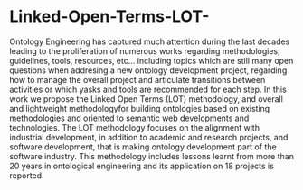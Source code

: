 # Linked-Open-Terms-LOT-
Ontology Engineering has captured much attention during the last decades leading to the proliferation of numerous works regarding methodologies, guidelines, tools, resources, etc... including topics which are still many open questions when addresing a new ontology development project, regarding how to manage the overall project and articulate transitions between activities or which yasks and tools are recommended for each step. In this work we propose the Linked Open Terms (LOT) methodology, and overall and lightweight methodologyfor building ontologies based on existing methodologies and oriented to semantic web developments and technologies. The LOT methodology focuses on the alignment with industrial development, in addition to academic and research projects, and software development, that is making ontology development part of the software industry. This methodology includes lessons learnt from more than 20 years in ontological engineering and its application on 18 projects is reported.
